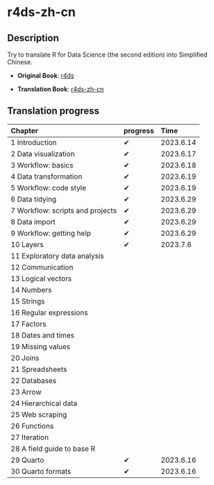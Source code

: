# r4ds-zh-cn

## Description

Try to translate R for Data Science (the second edition) into Simplified Chinese.

-   **Original Book**: [r4ds](https://r4ds.hadley.nz/)

-   **Translation Book**: [r4ds-zh-cn](https://books-zh-cn.github.io/r4ds-zh-cn/)

## Translation progress

| Chapter                          | progress | Time      |
|:---------------------------------|:---------|:----------|
| 1 Introduction                   | ✔        | 2023.6.14 |
| 2 Data visualization             | ✔        | 2023.6.17 |
| 3 Workflow: basics               | ✔        | 2023.6.18 |
| 4 Data transformation            | ✔        | 2023.6.19 |
| 5 Workflow: code style           | ✔        | 2023.6.19 |
| 6 Data tidying                   | ✔        | 2023.6.29 |
| 7 Workflow: scripts and projects | ✔        | 2023.6.29 |
| 8 Data import                    | ✔        | 2023.6.29 |
| 9 Workflow: getting help         | ✔        | 2023.6.29 |
| 10 Layers                        | ✔        | 2023.7.6  |
| 11 Exploratory data analysis     |          |           |
| 12 Communication                 |          |           |
| 13 Logical vectors               |          |           |
| 14 Numbers                       |          |           |
| 15 Strings                       |          |           |
| 16 Regular expressions           |          |           |
| 17 Factors                       |          |           |
| 18 Dates and times               |          |           |
| 19 Missing values                |          |           |
| 20 Joins                         |          |           |
| 21 Spreadsheets                  |          |           |
| 22 Databases                     |          |           |
| 23 Arrow                         |          |           |
| 24 Hierarchical data             |          |           |
| 25 Web scraping                  |          |           |
| 26 Functions                     |          |           |
| 27 Iteration                     |          |           |
| 28 A field guide to base R       |          |           |
| 29 Quarto                        | ✔        | 2023.6.16 |
| 30 Quarto formats                | ✔        | 2023.6.16 |
